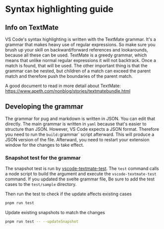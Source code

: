 # Syntax highlighting guide

## Info on TextMate

VS Code's syntax highlighting is written with the TextMate grammar. It's a grammar that makes heavy use of regular expressions. So make sure you brush up your skill on backward/forward references and lookarounds, because all these can be used. TextMate is a greedy grammar, which means that unlike normal regular expressions it will not backtrack. Once a match is found, that will be used. The other important thing is that the grammar can be nested, but children of a match can exceed the parent match and therefore push the boundaries of the parent match.

A good document to read in more detail about TextMate: https://www.apeth.com/nonblog/stories/textmatebundle.html

## Developing the grammar

The grammar for pug and markdown is written in JSON. You can edit that directly. The main grammar is written in `yaml` because that's easier to structure than JSON. However, VS Code expects a JSON format. Therefore you need to run the `build:`grammar` script afterward. This will produce a JSON version of the file. Afterward, you need to restart your extension window for the changes to take effect.

### Snapshot test for the grammar

The snapshot test is run by [vscode-textmate-test](https://github.com/PanAeon/vscode-tmgrammar-test). The `test` command calls a node script to build the argument and execute the `vscode-textmate-test` command. If you updated the svelte grammar file, Be sure to add the test cases to the `test/sample` directory.

Then run the test to check if the update affects existing cases

```bash
pnpm run test
```

Update existing snapshots to match the changes

```bash
pnpm run test -- --updateSnapshot
```
